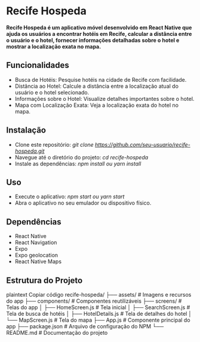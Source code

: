 # Recife Hospeda

**Recife Hospeda é um aplicativo móvel desenvolvido em React Native que ajuda os usuários a encontrar hotéis em Recife, calcular a distância entre o usuário e o hotel, fornecer informações detalhadas sobre o hotel e mostrar a localização exata no mapa.**


## Funcionalidades

- Busca de Hotéis: Pesquise hotéis na cidade de Recife com facilidade.
- Distância ao Hotel: Calcule a distância entre a localização atual do usuário e o hotel selecionado.
- Informações sobre o Hotel: Visualize detalhes importantes sobre o hotel.
- Mapa com Localização Exata: Veja a localização exata do hotel no mapa.


## Instalação

- Clone este repositório:
*git clone https://github.com/seu-usuario/recife-hospeda.git* 
- Navegue até o diretório do projeto:
*cd recife-hospeda*
- Instale as dependências:
*npm install ou yarn install*


## Uso
- Execute o aplicativo:
*npm start ou yarn start*
- Abra o aplicativo no seu emulador ou dispositivo físico.

  
## Dependências
- React Native
- React Navigation
- Expo
- Expo geolocation
- React Native Maps


## Estrutura do Projeto
plaintext
Copiar código
recife-hospeda/
├── assets/               # Imagens e recursos do app
├── components/           # Componentes reutilizáveis
├── screens/              # Telas do app
│   ├── HomeScreen.js     # Tela inicial
│   ├── SearchScreen.js   # Tela de busca de hotéis
│   ├── HotelDetails.js   # Tela de detalhes do hotel
│   └── MapScreen.js      # Tela do mapa
├── App.js                # Componente principal do app
├── package.json          # Arquivo de configuração do NPM
└── README.md             # Documentação do projeto
